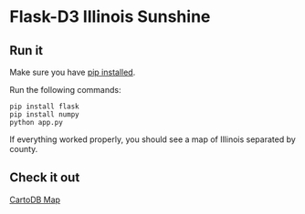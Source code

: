 # Flask-D3 Illinois Sunshine

## Run it
Make sure you have [pip installed](https://pip.pypa.io/en/stable/installing/).

Run the following commands:
 ```
pip install flask
pip install numpy
python app.py
 ```

 If everything worked properly, you should see a map of Illinois separated by county.

## Check it out

[CartoDB Map](https://skotekal.cartodb.com/viz/9e6e0ad6-d44c-11e5-8ae0-0ecfd53eb7d3/map)
